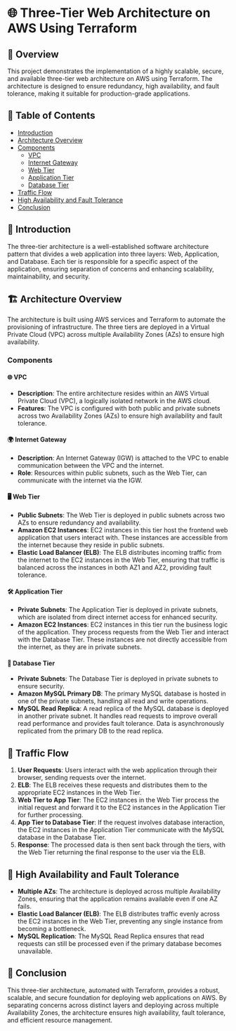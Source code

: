 # 🌐 Three-Tier Web Architecture on AWS Using Terraform

## 📜 Overview
This project demonstrates the implementation of a highly scalable, secure, and available three-tier web architecture on AWS using Terraform. The architecture is designed to ensure redundancy, high availability, and fault tolerance, making it suitable for production-grade applications.

## 📂 Table of Contents
- [Introduction](#introduction)
- [Architecture Overview](#architecture-overview)
- [Components](#components)
  - [VPC](#vpc)
  - [Internet Gateway](#internet-gateway)
  - [Web Tier](#web-tier)
  - [Application Tier](#application-tier)
  - [Database Tier](#database-tier)
- [Traffic Flow](#traffic-flow)
- [High Availability and Fault Tolerance](#high-availability-and-fault-tolerance)
- [Conclusion](#conclusion)

## 📘 Introduction
The three-tier architecture is a well-established software architecture pattern that divides a web application into three layers: Web, Application, and Database. Each tier is responsible for a specific aspect of the application, ensuring separation of concerns and enhancing scalability, maintainability, and security.

## 🏗️ Architecture Overview
The architecture is built using AWS services and Terraform to automate the provisioning of infrastructure. The three tiers are deployed in a Virtual Private Cloud (VPC) across multiple Availability Zones (AZs) to ensure high availability.

### Components
#### 🌐 VPC
- **Description**: The entire architecture resides within an AWS Virtual Private Cloud (VPC), a logically isolated network in the AWS cloud.
- **Features**: The VPC is configured with both public and private subnets across two Availability Zones (AZs) to ensure high availability and fault tolerance.

#### 🌍 Internet Gateway
- **Description**: An Internet Gateway (IGW) is attached to the VPC to enable communication between the VPC and the internet.
- **Role**: Resources within public subnets, such as the Web Tier, can communicate with the internet via the IGW.

#### 🖥️ Web Tier
- **Public Subnets**: The Web Tier is deployed in public subnets across two AZs to ensure redundancy and availability.
- **Amazon EC2 Instances**: EC2 instances in this tier host the frontend web application that users interact with. These instances are accessible from the internet because they reside in public subnets.
- **Elastic Load Balancer (ELB)**: The ELB distributes incoming traffic from the internet to the EC2 instances in the Web Tier, ensuring that traffic is balanced across the instances in both AZ1 and AZ2, providing fault tolerance.

#### 🛠️ Application Tier
- **Private Subnets**: The Application Tier is deployed in private subnets, which are isolated from direct internet access for enhanced security.
- **Amazon EC2 Instances**: EC2 instances in this tier run the business logic of the application. They process requests from the Web Tier and interact with the Database Tier. These instances are not directly accessible from the internet, as they are in private subnets.

#### 💾 Database Tier
- **Private Subnets**: The Database Tier is deployed in private subnets to ensure security.
- **Amazon MySQL Primary DB**: The primary MySQL database is hosted in one of the private subnets, handling all read and write operations.
- **MySQL Read Replica**: A read replica of the MySQL database is deployed in another private subnet. It handles read requests to improve overall read performance and provides fault tolerance. Data is asynchronously replicated from the primary DB to the read replica.

## 🔄 Traffic Flow
1. **User Requests**: Users interact with the web application through their browser, sending requests over the internet.
2. **ELB**: The ELB receives these requests and distributes them to the appropriate EC2 instances in the Web Tier.
3. **Web Tier to App Tier**: The EC2 instances in the Web Tier process the initial request and forward it to the EC2 instances in the Application Tier for further processing.
4. **App Tier to Database Tier**: If the request involves database interaction, the EC2 instances in the Application Tier communicate with the MySQL database in the Database Tier.
5. **Response**: The processed data is then sent back through the tiers, with the Web Tier returning the final response to the user via the ELB.

## 🔐 High Availability and Fault Tolerance
- **Multiple AZs**: The architecture is deployed across multiple Availability Zones, ensuring that the application remains available even if one AZ fails.
- **Elastic Load Balancer (ELB)**: The ELB distributes traffic evenly across the EC2 instances in the Web Tier, preventing any single instance from becoming a bottleneck.
- **MySQL Replication**: The MySQL Read Replica ensures that read requests can still be processed even if the primary database becomes unavailable.

## 📝 Conclusion
This three-tier architecture, automated with Terraform, provides a robust, scalable, and secure foundation for deploying web applications on AWS. By separating concerns across distinct layers and deploying across multiple Availability Zones, the architecture ensures high availability, fault tolerance, and efficient resource management.


